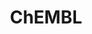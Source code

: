 ---
layout: default
bigquery: https://console.cloud.google.com/bigquery?p=patents-public-data&d=ebi_chembl&page=dataset
citation: '"The ChEMBL database in 2017." Anna Gaulton, Anne Hersey, Michał Nowotka,
  A Patrícia Bento, Jon Chambers, David Mendez, Prudence Mutowo, Francis Atkinson,
  Louisa J Bellis, Elena Cibrián-Uhalte, Mark Davies, Nathan Dedman, Anneli Karlsson,
  María Paula Magariños, John P Overington, George Papadatos, Ines Smit, Andrew R
  Leach Nucleic acids Research (2017) 45 (Database Issue), D945-D954'
contributors: European Bioinformatics Institute
cost: None
description: ChEMBL Data is a manually curated database of small molecules used in
  drug discovery, including information about existing patented drugs.
documentation: 'schema: https://www.ebi.ac.uk/chembl/db_schema


  '
last_edit: Mon, 04 Apr 2022 19:07:30 GMT
location: https://console.cloud.google.com/marketplace/product/google_patents_public_datasets/chembl
maintained_by: EMBL-EBI, an outstation of European Molecular Biology Laboratory
related_publications: '

  ChEMBL: towards direct deposition of bioassay data.


  Mendez D, Gaulton A, Bento AP, Chambers J, De Veij M, Félix E, Magariños MP, Mosquera
  JF, Mutowo P, Nowotka M, Gordillo-Marañón M, Hunter F, Junco L, Mugumbate G, Rodriguez-Lopez
  M, Atkinson F, Bosc N, Radoux CJ, Segura-Cabrera A, Hersey A, Leach AR.


  — Nucleic Acids Res. 2019; 47(D1):D930-D940. doi: 10.1093/nar/gky1075

  '
schema_fields: '[''standard_inchi'', ''text_value'', ''year'', ''stem'', ''assay_test_type'',
  ''end_position'', ''activity_id'', ''aspect'', ''db_version'', ''acd_most_bpka'',
  ''chebi_par_id'', ''type'', ''le'', ''description'', ''warning_class'', ''dosage_form'',
  ''lle'', ''pathway_key'', ''l3'', ''compd_id'', ''target_mapping'', ''parenteral'',
  ''molecular_mechanism'', ''drug_product_flag'', ''oc_id'', ''last_active'', ''formulation_id'',
  ''value'', ''assay_type'', ''cell_source_tissue'', ''level1_description'', ''mechanism_of_action'',
  ''hba'', ''who_extra'', ''ad_type'', ''subgroup'', ''active_molregno'', ''natural_product'',
  ''met_id'', ''acd_logd'', ''ref_url'', ''doi'', ''company'', ''record_id'', ''prodrug'',
  ''activity_comment'', ''mutation'', ''nda_type'', ''as_id'', ''pubmed_id'', ''site_residues'',
  ''heavy_atoms'', ''warning_year'', ''cx_logp'', ''level3'', ''mol_irac_id'', ''mol_hrac_id'',
  ''comments'', ''component_synonym'', ''approval_date'', ''tid'', ''units'', ''hba_lipinski'',
  ''previous_company'', ''parent_type'', ''assay_source'', ''polymer_flag'', ''ref_id'',
  ''cidx'', ''entity_type'', ''alert_id'', ''smarts'', ''cell_ontology_id'', ''entity_id'',
  ''standard_upper_value'', ''src_compound_id'', ''alogp'', ''priority'', ''site_id'',
  ''component_id'', ''protein_class_desc'', ''rgid'', ''cpd_str_alert_id'', ''structure_type'',
  ''mw_freebase'', ''level3_description'', ''cell_source_tax_id'', ''indication_class'',
  ''therapeutic_flag'', ''mechanism_comment'', ''tid_fixed'', ''relationship_desc'',
  ''cx_most_apka'', ''black_box_warning'', ''pathway_id'', ''warning_country'', ''num_alerts'',
  ''caloha_id'', ''res_stem_id'', ''ass_cls_map_id'', ''uo_units'', ''bei'', ''stat'',
  ''standard_units'', ''warnref_id'', ''clo_id'', ''patent_no'', ''orig_description'',
  ''domain_id'', ''cx_most_bpka'', ''rtb'', ''protein_class_synonym'', ''synonyms'',
  ''mol_frac_id'', ''curation_comment'', ''drug_substance_flag'', ''normal_range_min'',
  ''atc_code'', ''normal_range_max'', ''warning_description'', ''ddd_id'', ''pref_name'',
  ''num_lipinski_ro5_violations'', ''topical'', ''applicant_full_name'', ''cellosaurus_id'',
  ''relationship'', ''label'', ''standard_relation'', ''targcomp_id'', ''irac_code'',
  ''delist_flag'', ''full_mwt'', ''level4_description'', ''disease_efficacy'', ''curated_by'',
  ''parent_id'', ''assay_subcellular_fraction'', ''qudt_units'', ''volume'', ''efo_term'',
  ''chembl_id'', ''level2'', ''result_flag'', ''src_assay_id'', ''class_level'', ''version'',
  ''ddd_units'', ''patent_use_code'', ''cl_lincs_id'', ''product_id'', ''targrel_id'',
  ''availability_type'', ''usan_stem_id'', ''bto_id'', ''accession'', ''prod_pat_id'',
  ''idx'', ''patent_id'', ''country'', ''site_name'', ''action_type'', ''definition'',
  ''strength'', ''biocomp_id'', ''mec_id'', ''issue'', ''mc_target_type'', ''withdrawn_country'',
  ''assay_class_id'', ''parent_go_id'', ''acd_most_apka'', ''compsyn_id'', ''updated_by'',
  ''l1'', ''num_ro5_violations'', ''published_type'', ''enzyme_name'', ''protclasssyn_id'',
  ''molregno'', ''relationship_type'', ''protein_class_id'', ''comp_go_id'', ''go_id'',
  ''relation'', ''innovator_company'', ''authors'', ''publication_number'', ''parent_molregno'',
  ''dosed_ingredient'', ''cell_id'', ''efo_id'', ''ingredient'', ''selectivity_comment'',
  ''prediction_method'', ''alert_name'', ''bao_endpoint'', ''cx_logd'', ''uberon_id'',
  ''compound_name'', ''level2_description'', ''full_molformula'', ''ref_type'', ''syn_type'',
  ''hrac_code'', ''set_name'', ''who_name'', ''standard_flag'', ''organism'', ''predbind_id'',
  ''enzyme_tid'', ''l2'', ''submission_date'', ''toid'', ''sequence'', ''drugind_id'',
  ''ridx'', ''metabolite_record_id'', ''src_short_name'', ''patent_expire_date'',
  ''assay_tax_id'', ''ro3_pass'', ''journal'', ''first_approval'', ''sitecomp_id'',
  ''indref_id'', ''aidx'', ''max_phase_for_ind'', ''published_value'', ''mecref_id'',
  ''binding_site_comment'', ''qed_weighted'', ''abstract'', ''co_stem_id'', ''confidence'',
  ''direct_interaction'', ''helm_notation'', ''ddd_admr'', ''standard_inchi_key'',
  ''doc_type'', ''source_domain_id'', ''chirality'', ''met_comment'', ''standard_value'',
  ''compound_key'', ''major_class'', ''related_tid'', ''comp_class_id'', ''mesh_heading'',
  ''path'', ''confidence_score'', ''mesh_id'', ''l5'', ''annotation'', ''start_position'',
  ''molfile'', ''usan_stem_definition'', ''molecular_species'', ''domain_type'', ''acd_logp'',
  ''sei'', ''data_validity_comment'', ''trade_name'', ''level1'', ''l8'', ''db_source'',
  ''withdrawn_class'', ''tbl'', ''standard_text_value'', ''assay_tissue'', ''mc_organism'',
  ''domain_description'', ''job_id'', ''stem_class'', ''molecule_type'', ''creation_date'',
  ''mol_atc_id'', ''src_description'', ''psa'', ''tax_id'', ''homologue'', ''src_id'',
  ''sequence_md5sum'', ''l6'', ''substrate_record_id'', ''doc_id'', ''smid'', ''cell_name'',
  ''aromatic_rings'', ''assay_param_id'', ''title'', ''published_units'', ''downgraded'',
  ''activity_count'', ''assay_category'', ''domain_name'', ''assay_id'', ''level5'',
  ''mc_target_name'', ''target_type'', ''ddd_value'', ''assay_strain'', ''frac_class_id'',
  ''alert_set_id'', ''first_page'', ''assay_organism'', ''updated_on'', ''published_relation'',
  ''variant_id'', ''level4'', ''molsyn_id'', ''max_phase'', ''short_name'', ''actsm_id'',
  ''upper_value'', ''ddd_comment'', ''usan_year'', ''cell_source_organism'', ''mc_target_accession'',
  ''mw_monoisotopic'', ''met_conversion'', ''tissue_id'', ''source'', ''warning_type'',
  ''status'', ''std_act_id'', ''oral'', ''route'', ''usan_substem'', ''assay_cell_type'',
  ''l7'', ''hbd'', ''parameter_value'', ''irac_class_id'', ''hrac_class_id'', ''last_page'',
  ''isoform'', ''log_id'', ''usan_stem'', ''species_group_flag'', ''frac_code'', ''drug_record_id'',
  ''bao_format'', ''target_desc'', ''component_type'', ''l4'', ''warning_id'', ''canonical_smiles'',
  ''assay_desc'', ''mc_tax_id'', ''bao_id'', ''withdrawn_reason'', ''withdrawn_year'',
  ''hbd_lipinski'', ''research_stem'', ''standard_type'', ''first_in_class'', ''withdrawn_flag'',
  ''name'', ''potential_duplicate'', ''parameter_type'', ''cell_description'', ''metref_id'',
  ''active_ingredient'', ''pchembl_value'', ''class_type'', ''inorganic_flag'', ''ap_id'']'
shortname: chembl
tags:
- biotechnology
- health
- chemical
- bioinformatics
- medical
terms_of_use: CC BY-SA 3.0
title: ChEMBL
uuid: e232a192-965c-4ec9-904c-155b6dfe56c5
---